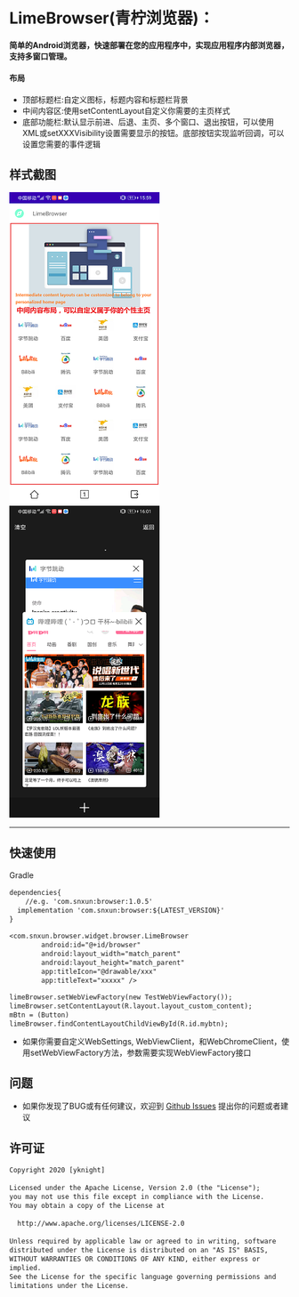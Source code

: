 # LimeBrowser(青柠浏览器)：

#### 简单的Android浏览器，快速部署在您的应用程序中，实现应用程序内部浏览器，支持多窗口管理。

#### 布局 

* 顶部标题栏:自定义图标，标题内容和标题栏背景
* 中间内容区:使用setContentLayout自定义你需要的主页样式
* 底部功能栏:默认显示前进、后退、主页、多个窗口、退出按钮，可以使用XML或setXXXVisibility设置需要显示的按钮。底部按钮实现监听回调，可以设置您需要的事件逻辑

## 样式截图

  ![HomePage](https://github.com/YassKnight/LimeBrowser/blob/main/resources/homepage.png)
  ![Window management interface](https://github.com/YassKnight/LimeBrowser/blob/main/resources/multiwindows.png)

---

## 快速使用

Gradle

```
dependencies{
    //e.g. 'com.snxun:browser:1.0.5'
  implementation 'com.snxun:browser:${LATEST_VERSION}'
}
```

```
<com.snxun.browser.widget.browser.LimeBrowser
        android:id="@+id/browser"
        android:layout_width="match_parent"
        android:layout_height="match_parent"
        app:titleIcon="@drawable/xxx"
        app:titleText="xxxxx" />
```

```
limeBrowser.setWebViewFactory(new TestWebViewFactory());
limeBrowser.setContentLayout(R.layout.layout_custom_content);
mBtn = (Button) limeBrowser.findContentLayoutChildViewById(R.id.mybtn);
```

* 如果你需要自定义WebSettings, WebViewClient，和WebChromeClient，使用setWebViewFactory方法，参数需要实现WebViewFactory接口

## 问题
* 如果你发现了BUG或有任何建议，欢迎到 [Github Issues](https://github.com/YassKnight/LimeBrowser/issues) 提出你的问题或者建议

## 许可证

```
Copyright 2020 [yknight]

Licensed under the Apache License, Version 2.0 (the "License");
you may not use this file except in compliance with the License.
You may obtain a copy of the License at

  http://www.apache.org/licenses/LICENSE-2.0

Unless required by applicable law or agreed to in writing, software
distributed under the License is distributed on an "AS IS" BASIS,
WITHOUT WARRANTIES OR CONDITIONS OF ANY KIND, either express or implied.
See the License for the specific language governing permissions and
limitations under the License.
```

